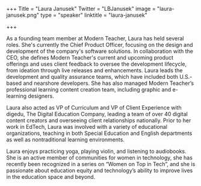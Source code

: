 +++
Title = "Laura Janusek"
Twitter = "LBJanusek"
image = "laura-janusek.png"
type = "speaker"
linktitle = "laura-janusek"

+++

As a founding team member at Modern Teacher, Laura has held several roles. She's currently the Chief Product Officer, focusing on the design and development of the company's software solutions. In collaboration with the CEO, she defines Modern Teacher's current and upcoming product offerings and uses client feedback to oversee the development lifecycle, from ideation through live releases and enhancements. Laura leads the development and quality assurance teams, which have included both U.S.-based and nearshore developers. She has also managed Modern Teacher’s professional learning content creation team, including graphic and e-learning designers.

Laura also acted as VP of Curriculum and VP of Client Experience with digedu, The Digital Education Company, leading a team of over 40 digital content creators and overseeing client relationships nationally. Prior to her work in EdTech, Laura was involved with a variety of educational organizations, teaching in both Special Education and English departments as well as nontraditional learning environments.

Laura enjoys practicing yoga, playing violin, and listening to audiobooks. She is an active member of communities for women in technology, she has recently been recognized in a series on “Women on Top in Tech”, and she is passionate about education equity and technology’s ability to improve lives in the education space and beyond.
